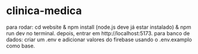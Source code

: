 # clinica-medica

para rodar: cd website & npm install (node.js deve já estar instalado) & npm run dev no terminal. depois, entrar em http://localhost:5173.
para banco de dados: criar um .env e adicionar valores do firebase usando o .env.examplo como base.
